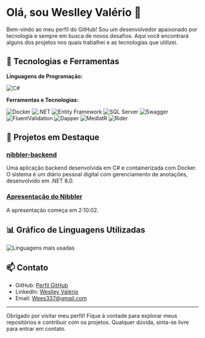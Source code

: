 # Olá, sou Weslley Valério 👋

Bem-vindo ao meu perfil do GitHub! Sou um desenvolvedor apaixonado por tecnologia e sempre em busca de novos desafios. Aqui você encontrará alguns dos projetos nos quais trabalhei e as tecnologias que utilizei.

## 🚀 Tecnologias e Ferramentas

**Linguagens de Programação:**

![C#](https://img.shields.io/badge/C%23-239120?style=for-the-badge&logo=csharp&logoColor=white)

**Ferramentas e Tecnologias:**

![Docker](https://img.shields.io/badge/Docker-2496ED?style=for-the-badge&logo=docker&logoColor=white)
![.NET](https://img.shields.io/badge/.NET-512BD4?style=for-the-badge&logo=dotnet&logoColor=white)
![Entity Framework](https://img.shields.io/badge/Entity%20Framework-512BD4?style=for-the-badge&logo=dotnet&logoColor=white)
![SQL Server](https://img.shields.io/badge/SQL%20Server-CC2927?style=for-the-badge&logo=microsoftsqlserver&logoColor=white)
![Swagger](https://img.shields.io/badge/Swagger-85EA2D?style=for-the-badge&logo=swagger&logoColor=white)
![FluentValidation](https://img.shields.io/badge/FluentValidation-512BD4?style=for-the-badge&logo=dotnet&logoColor=white)
![Dapper](https://img.shields.io/badge/Dapper-512BD4?style=for-the-badge&logo=dotnet&logoColor=white)
![MediatR](https://img.shields.io/badge/MediatR-512BD4?style=for-the-badge&logo=dotnet&logoColor=white)
![Rider](https://img.shields.io/badge/Rider-000000?style=for-the-badge&logo=Rider&logoColor=white)

## 💼 Projetos em Destaque

### [nibbler-backend](https://github.com/estartandodevs-course/nibbler-backend)
Uma aplicação backend desenvolvida em C# e containerizada com Docker. O sistema é um diário pessoal digital com gerenciamento de anotações, desenvolvido em .NET 8.0.
### [Apresentação do Nibbler](https://www.youtube.com/watch?v=6zsWww1SQeQ&t=7802s) 
 A apresentação começa em 2:10:02.

## 📊 Gráfico de Linguagens Utilizadas

![Linguagens mais usadas](https://github-readme-stats.vercel.app/api/top-langs/?username=wes65656&layout=compact)

## 📫 Contato

- GitHub: [Perfil GitHub](https://github.com/wes65656)
- LinkedIn: [Weslley Valério](https://www.linkedin.com/in/weslley-valerio-backend/)
- Email: [Wees337@gmail.com](mailto:Wees337@gmail.com)

---

Obrigado por visitar meu perfil! Fique à vontade para explorar meus repositórios e contribuir com os projetos. Qualquer dúvida, sinta-se livre para entrar em contato.
